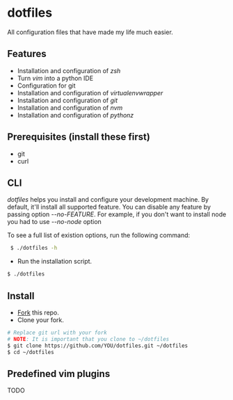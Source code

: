 # dotfiles

All configuration files that have made my life much easier.


## Features

* Installation and configuration of *zsh*
* Turn *vim* into a python IDE
* Configuration for git
* Installation and configuration of *virtualenvwrapper*
* Installation and configuration of *git*
* Installation and configuration of *nvm*
* Installation and configuration of *pythonz*


## Prerequisites (install these first)

* git
* curl


## CLI

*dotfiles* helps you install and configure your development machine. By default,
it'll install all supported feature. You can disable any feature by passing 
option *--no-FEATURE*. For example, if you don't want to install node you had 
to use *--no-node* option

To see a full list of existion options, run the following command:

```bash
 $ ./dotfiles -h
```

* Run the installation script.

```bash
$ ./dotfiles
```

## Install

* [Fork](https://github.com/benzid-wael/dotfiles/fork) this repo.
* Clone your fork.

```bash
# Replace git url with your fork
# NOTE: It is important that you clone to ~/dotfiles
$ git clone https://github.com/YOU/dotfiles.git ~/dotfiles
$ cd ~/dotfiles
```


## Predefined vim plugins

TODO

